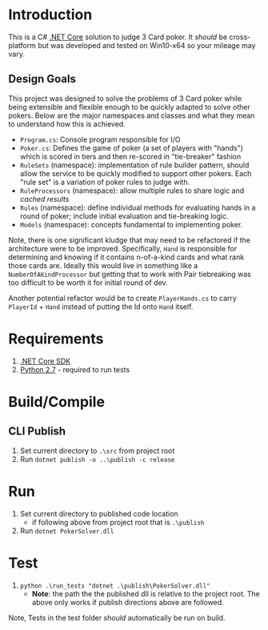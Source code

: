 # Introduction

This is a C# [.NET Core](https://github.com/dotnet/core) solution to judge 3 Card poker. It _should_ be cross-platform but was developed and tested on Win10-x64 so your mileage may vary.

## Design Goals

This project was designed to solve the problems of 3 Card poker while being extensible and flexible enough to be quickly adapted to solve other pokers. Below are the major namespaces and classes and what they mean to understand how this is achieved.

* `Program.cs`: Console program responsible for I/O
* `Poker.cs`: Defines the game of poker (a set of players with "hands") which is scored in tiers and then re-scored in "tie-breaker" fashion
* `RuleSets` (namespace): implementation of rule builder pattern, should allow the service to be quickly modified to support other pokers. Each "rule set" is a variation of poker rules to judge with.
* `RuleProcessors` (namespace): allow multiple rules to share logic and _cached results_
* `Rules` (namespace): define individual methods for evaluating hands in a round of poker; include initial evaluation and tie-breaking logic.
* `Models` (namespace): concepts fundamental to implementing poker.

Note, there is one significant kludge that may need to be refactored if the architecture were to be improved. Specifically, `Hand` is responsible for determining and knowing if it contains n-of-a-kind cards and what rank those cards are. Ideally this would live in something like a `NumberOfAKindProcessor` but getting that to work with Pair tiebreaking was too difficult to be worth it for initial round of dev.

Another potential refactor would be to create `PlayerHands.cs` to carry `PlayerId` + `Hand` instead of putting the Id onto `Hand` itself.

# Requirements
1. [.NET Core SDK](https://www.microsoft.com/net/download/core)
2. [Python 2.7](https://www.python.org/downloads/) - required to run tests

# Build/Compile

## CLI Publish
1. Set current directory to `.\src` from project root
2. Run `dotnet publish -o ..\publish -c release`

# Run
1. Set current directory to published code location
   * if following above from project root that is `.\publish`
2. Run `dotnet PokerSolver.dll`  

# Test
1. `python .\run_tests "dotnet .\publish\PokerSolver.dll"`
	* **Note**: the path the the published dll is relative to the project root. The above only works if publish directions above are followed.

Note, Tests in the test folder _should_ automatically be run on build.

